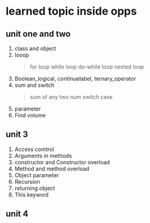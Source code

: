 # learned topic inside opps
## unit one and two
1) class and object 
2) looop
    > for loop
    > while loop
    > do-while loop
    > nested loop
3) Boolean_logical, continuelabel, ternary_operator
4) sum and switch
    > sum of any two num
    > switch case
5) parameter
6) Find volume 
## unit 3
1) Access comtrol
2) Arguments in methods
3) constructor  and Constructor overload
5) Method and method overload 
4) Object parameter
5) Recursion
6) returning object
7) This keyword

## unit 4


